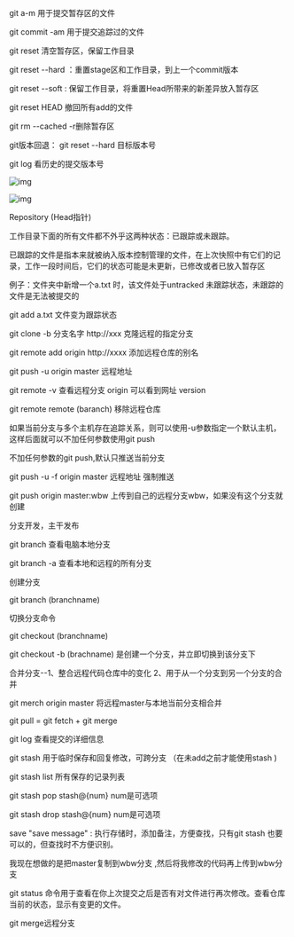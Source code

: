 git a-m 用于提交暂存区的文件

git commit -am 用于提交追踪过的文件

git reset 清空暂存区，保留工作目录

git reset --hard ：重置stage区和工作目录，到上一个commit版本

git reset --soft : 保留工作目录，将重置Head所带来的新差异放入暂存区

git reset HEAD 撤回所有add的文件

git rm --cached -r删除暂存区

git版本回退： git reset --hard 目标版本号

git log 看历史的提交版本号

![img](G:\有道云\qq2D1D5CB92B2C0FF061B3D3F82DA32CD1\39ff81ca60e149028bb6ae8faff4d3b4\clipboard.png)

![img](G:\有道云\qq2D1D5CB92B2C0FF061B3D3F82DA32CD1\e3b5cec60793431a8b99165d9dc31207\clipboard.png)

Repository  (Head指针)

工作目录下面的所有文件都不外乎这两种状态：已跟踪或未跟踪。

已跟踪的文件是指本来就被纳入版本控制管理的文件，在上次快照中有它们的记录，工作一段时间后，它们的状态可能是未更新，已修改或者已放入暂存区

例子：文件夹中新增一个a.txt 时，该文件处于untracked 未跟踪状态，未跟踪的文件是无法被提交的

git add a.txt 文件变为跟踪状态

git clone -b 分支名字 http://xxx  克隆远程的指定分支 

git remote add origin http://xxxx    添加远程仓库的别名

git push -u origin master 远程地址 

git remote -v  查看远程分支  origin 可以看到网址 version

git remote remote (baranch) 移除远程仓库

如果当前分支与多个主机存在追踪关系，则可以使用-u参数指定一个默认主机，这样后面就可以不加任何参数使用git push

不加任何参数的git push,默认只推送当前分支

git push -u -f origin master 远程地址 强制推送

git push origin master:wbw  上传到自己的远程分支wbw，如果没有这个分支就创建

分支开发，主干发布

git branch 查看电脑本地分支

git branch -a 查看本地和远程的所有分支

创建分支

git branch (branchname)

切换分支命令

git checkout (branchname)

git checkout -b (brachname) 是创建一个分支，并立即切换到该分支下	

合并分支--1、整合远程代码仓库中的变化  2、用于从一个分支到另一个分支的合并

git merch origin master 将远程master与本地当前分支相合并

git pull = git fetch + git merge

git log 查看提交的详细信息

git stash  用于临时保存和回复修改，可跨分支  （在未add之前才能使用stash )

git stash list 所有保存的记录列表   

git stash pop stash@{num}  num是可选项

git stash drop stash@{num}  num是可选项

 save "save message" : 执行存储时，添加备注，方便查找，只有git stash 也要可以的，但查找时不方便识别。

我现在想做的是把master复制到wbw分支 ,然后将我修改的代码再上传到wbw分支

git status  命令用于查看在你上次提交之后是否有对文件进行再次修改。查看仓库当前的状态，显示有变更的文件。

git merge远程分支